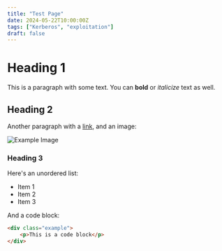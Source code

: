 ```yaml
---
title: "Test Page"
date: 2024-05-22T10:00:00Z
tags: ["Kerberos", "exploitation"]
draft: false
---
```


# Heading 1

This is a paragraph with some text. You can **bold** or _italicize_ text as well.

## Heading 2

Another paragraph with a [link](#), and an image:

![Example Image](/path/to/your/image.jpg)

### Heading 3

Here's an unordered list:

- Item 1
- Item 2
- Item 3

And a code block:

```html
<div class="example">
    <p>This is a code block</p>
</div>
